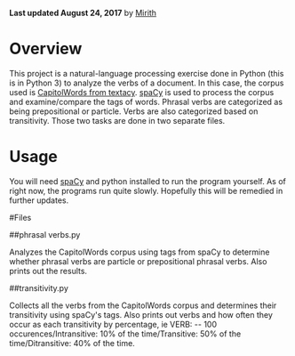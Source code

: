 **Last updated August 24, 2017** by [Mirith](https://github.com/Mirith)

# Overview

This project is a natural-language processing exercise done in Python (this is in Python 3)  to analyze the verbs of a document.  In this case, the corpus used is [CapitolWords from textacy](http://textacy.readthedocs.io/en/latest/api_reference.html#module-textacy.doc).  [spaCy](https://spacy.io/docs/api/) is used to process the corpus and examine/compare the tags of words.  Phrasal verbs are categorized as being prepositional or particle.  Verbs are also categorized based on transitivity.  Those two tasks are done in two separate files.  

# Usage

You will need [spaCy](https://spacy.io/docs/usage/) and python installed to run the program yourself.  As of right now, the programs run quite slowly.  Hopefully this will be remedied in further updates.  

#Files 

##phrasal verbs.py

Analyzes the CapitolWords corpus using tags from spaCy to determine whether phrasal verbs are particle or prepositional phrasal verbs.  Also prints out the results.  

##transitivity.py

Collects all the verbs from the CapitolWords corpus and determines their transitivity using spaCy's tags.  Also prints out verbs and how often they occur as each transitivity by percentage, ie VERB:  -- 100 occurences/Intransitive: 10% of the time/Transitive: 50% of the time/Ditransitive: 40% of the time.



